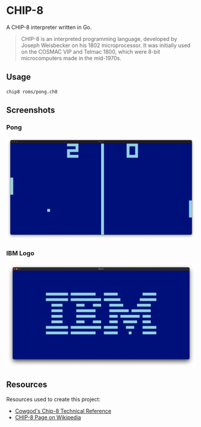 # CHIP-8

A CHIP-8 interpreter written in Go.
> CHIP-8 is an interpreted programming language, developed by Joseph Weisbecker on his 1802 microprocessor. It was initially used on the COSMAC VIP and Telmac 1800, which were 8-bit microcomputers made in the mid-1970s. 

## Usage

```
chip8 roms/pong.ch8
```

## Screenshots

### Pong
![image](assets/img/pong.png)

### IBM Logo
![image](assets/img/ibm_logo.png)

## Resources
Resources used to create this project:

- [Cowgod's Chip-8 Technical Reference](http://devernay.free.fr/hacks/chip8/C8TECH10.HTM#1.0)
- [CHIP-8 Page on Wikipedia](https://en.wikipedia.org/wiki/CHIP-8)